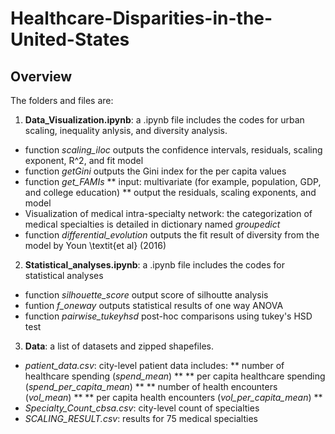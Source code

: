 # Healthcare-Disparities-in-the-United-States


## Overview
The folders and files are:

1. **Data_Visualization.ipynb**: a .ipynb file includes the codes for urban scaling, inequality anlysis, and diversity analysis.
- function _scaling_iloc_ outputs the confidence intervals, residuals, scaling exponent, R^2, and fit model
- function _getGini_ outputs the Gini index for the per capita values 
- function _get_FAMIs_ 
** input: multivariate (for example, population, GDP, and college education)
** output the residuals, scaling exponents, and model 
- Visualization of medical intra-specialty network: the categorization of medical specialties is detailed in dictionary named _groupedict_
- function _differential_evolution_ outputs the fit result of diversity from the model by Youn \textit{et al} (2016)


2. **Statistical_analyses.ipynb**: a .ipynb file includes the codes for statistical analyses
- function _silhouette_score_ output score of silhoutte analysis
- funtion _f_oneway_ outputs statistical results of one way ANOVA
- function _pairwise_tukeyhsd_ post-hoc comparisons using tukey's HSD test

3. **Data**: a list of datasets and zipped shapefiles.
- _patient_data.csv_: city-level patient data includes:
** number of healthcare spending (_spend_mean_) **
** per capita healthcare spending (_spend_per_capita_mean_) **
** number of health encounters (_vol_mean_) **
** per capita health encounters (_vol_per_capita_mean_) **
- _Specialty_Count_cbsa.csv_: city-level count of specialties 
- _SCALING_RESULT.csv_: results for 75 medical specialties

